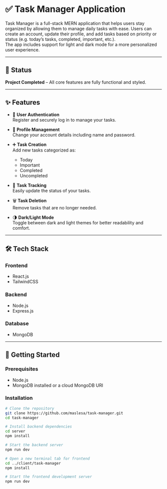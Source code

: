 # ✅ Task Manager Application  
Task Manager is a full-stack MERN application that helps users stay organized by allowing them to manage daily tasks with ease. Users can create an account, update their profile, and add tasks based on priority or status (e.g. today’s tasks, completed, important, etc.).  
The app includes support for light and dark mode for a more personalized user experience.

---

## 🚧 Status  
**Project Completed** – All core features are fully functional and styled.

---

## ✨ Features

- 📝 **User Authentication**  
  Register and securely log in to manage your tasks.

- 👤 **Profile Management**  
  Change your account details including name and password.

- ➕ **Task Creation**  
  Add new tasks categorized as:
  - Today
  - Important
  - Completed
  - Uncompleted

- 🔄 **Task Tracking**  
  Easily update the status of your tasks.

- 🗑️ **Task Deletion**  
  Remove tasks that are no longer needed.

- 🌗 **Dark/Light Mode**  
  Toggle between dark and light themes for better readability and comfort.

---

## 🛠️ Tech Stack

### Frontend
- React.js  
- TailwindCSS

### Backend
- Node.js  
- Express.js

### Database
- MongoDB

---

## 🚀 Getting Started

### Prerequisites
- Node.js
- MongoDB installed or a cloud MongoDB URI

### Installation

```bash
# Clone the repository
git clone https://github.com/maslesa/task-manager.git
cd task-manager

# Install backend dependencies
cd server
npm install

# Start the backend server
npm run dev

# Open a new terminal tab for frontend
cd ../client/task-manager
npm install

# Start the frontend development server
npm run dev
